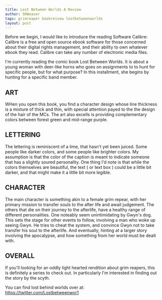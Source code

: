 ```yaml
---
title: Lost Between Worlds A Review
author: SRWeaver
tags: grimreaper bookreivew lostbetweenworlds
layout: post
---
```

Before we begin, I would like to introduce the reading Software Calibre: Calibre is a free and open source ebook software for those concerned about their digital rights management, and their ability to own whatever ebook they read. Calibre can take any number of electronic media files.

I'm currently reading the comic book Lost Between Worlds. It is about a young woman with deer-like horns who goes on assignments to to hunt for specific people, but for what purpose? In this installment, she begins by hunting for a specific band member.

## ART
WHen you open this book, you find a character design whose line thickness is a mixture of thick and thin, with special attention payed to the the design of the hair of the MCs. The art also excells is providing complementary colors between forest green and mid-range purple.

## LETTERING
The lettering is reminiscent of a lime, that hasn't yet been juiced. Some people like darker colors, and some people like brighter colors. My assumption is that the color of the caption is meant to indicate someone that has a slightly soured personality. One thing I'd note is that while the colors themselves are beautiful, the text ( or text box ) could be a little bit darker, and that might make it a little bit more legible.

## CHARACTER
The main character is something akin to a female grim repear, with her primary mission to transfer souls to the after life and await judgement. The others that die on their journey to the afterlife, have a healthy range of different personalities. One noteably seem unintimidating by Gwyn's dog. This sets the stage for other events to follow, involving a man who woke up seeing Gwyn. He tries to cheat the system, and convince Gwyn not to take transfer his soul to the afterlife. And eventually, hinting at a larger story involving the apocalypse, and how something from her world must be dealt with.

## OVERALL
If you'll looking for an oddly light hearted rendition about grim reapers, this is definitely a series to check out. In particularly I'm interested in finding out the story by the scyth.

You can find lost behind worlds over at: https://twitter.com/Lostbetweenwor1 
